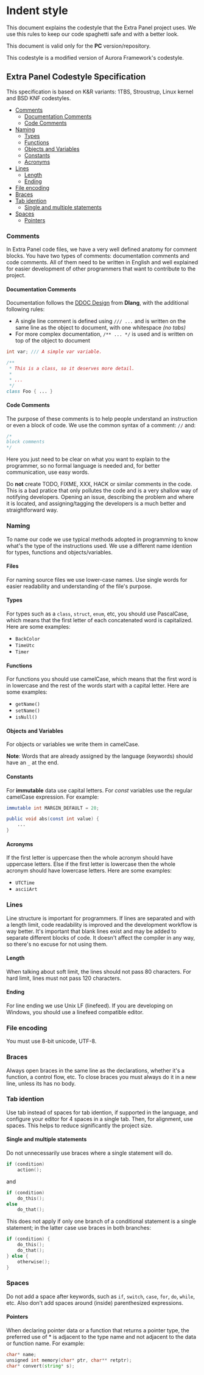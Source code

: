 # Indent style

This document explains the codestyle that the Extra Panel project uses. We use this rules to keep our code spaghetti safe and with a better look.

This document is valid only for the **PC** version/repository.

This codestyle is a modified version of Aurora Framework's codestyle.

## Extra Panel Codestyle Specification
This specification is based on K&R variants: 1TBS, Stroustrup, Linux kernel and BSD KNF codestyles.

<!-- TOC depthFrom:3 depthTo:6 withLinks:1 updateOnSave:1 orderedList:0 -->

- [Comments](#comments)
	- [Documentation Comments](#documentation-comments)
	- [Code Comments](#code-comments)
- [Naming](#naming)
	- [Types](#types)
	- [Functions](#functions)
	- [Objects and Variables](#objects-and-variables)
	- [Constants](#constants)
	- [Acronyms](#acronyms)
- [Lines](#lines)
	- [Length](#length)
	- [Ending](#ending)
- [File encoding](#file-encoding)
- [Braces](#braces)
- [Tab idention](#tab-idention)
	- [Single and multiple statements](#single-and-multiple-statements)
- [Spaces](#spaces)
	- [Pointers](#pointers)

<!-- /TOC -->

### Comments
In Extra Panel code files, we have a very well defined anatomy for comment blocks. You have two types of comments: documentation comments and code comments. All of them need to be written in English and well explained for easier development of other programmers that want to contribute to the project.

#### Documentation Comments
Documentation follows the [DDOC Design](https://dlang.org/spec/ddoc.html) from **Dlang**, with the additional following rules:

- A single line comment is defined using `/// ...` and is written on the same line as the object to document, with one whitespace *(no tabs)*
- For more complex documentation, `/** ... */` is used and is written on top of the object to document

```d
int var; /// A simple var variable.

/**
 * This is a class, so it deserves more detail.
 *
 * ...
 */
class Foo { ... }
```

#### Code Comments
The purpose of these comments is to help people understand an instruction or even a block of code. We use the common syntax of a comment: `//` and:
```d
/*
block comments
*/
```
Here you just need to be clear on what you want to explain to the programmer, so no formal language is needed and, for better communication, use easy words.

Do **not** create TODO, FIXME, XXX, HACK or similar comments in the code. This is a bad pratice that only pollutes the code and is a very shallow way of notifying developers. Opening an issue, describing the problem and where it is located, and assigning/tagging the developers is a much better and straightforward way.

### Naming
To name our code we use typical methods adopted in programming to know what's the type of the instructions used. We use a different name idention for types, functions and objects/variables.

#### Files

For naming source files we use lower-case names. Use single words for easier readability and understanding of the file's purpose.

#### Types
For types such as a `class`, `struct`, `enum`, etc, you should use PascalCase, which means that the first letter of each concatenated word is capitalized. Here are some examples:

- `BackColor`
- `TimeUtc`
- `Timer`

#### Functions
For functions you should use camelCase, which means that the first word is in lowercase and the rest of the words start with a capital letter. Here are some examples:
- `getName()`
- `setName()`
- `isNull()`

#### Objects and Variables
For objects or variables we write them in camelCase.

**Note**: Words that are already assigned by the language (keywords) should have an `_` at the end.

#### Constants
For **immutable** data use capital letters. For *const* variables use the regular camelCase expression. For example:
```d
immutable int MARGIN_DEFAULT = 20;

public void abs(const int value) {
	...
}
```

#### Acronyms
If the first letter is uppercase then the whole acronym should have uppercase letters. Else if the first letter is lowercase then the whole acronym should have lowercase letters. Here are some examples:
- `UTCTime`
- `asciiArt`

### Lines
Line structure is important for programmers. If lines are separated and with a length limit, code readability is improved and the development workflow is way better. It's important that blank lines exist and may be added to separate different blocks of code. It doesn't affect the compiler in any way, so there's no excuse for not using them.

#### Length
When talking about soft limit, the lines should not pass 80 characters. For hard limit, lines must not pass 120 characters.

#### Ending
For line ending we use Unix LF (linefeed). If you are developing on Windows, you should use a linefeed compatible editor.

### File encoding
You must use 8-bit unicode, UTF-8.

### Braces
Always open braces in the same line as the declarations, whether it's a function, a control flow, etc. To close braces you must always do it in a new line, unless its has no body.

### Tab idention
Use tab instead of spaces for tab idention, if supported in the language, and configure your editor for 4 spaces in a single tab. Then, for alignment, use spaces. This helps to reduce significantly the project size.

#### Single and multiple statements
Do not unnecessarily use braces where a single statement will do.
```d
if (condition)
	action();
```
and
```d
if (condition)
	do_this();
else
	do_that();
```

This does not apply if only one branch of a conditional statement is a single statement; in the latter case use braces in both branches:
```d
if (condition) {
	do_this();
	do_that();
} else {
	otherwise();
}
```

### Spaces
Do not add a space after keywords, such as `if`, `switch`, `case`, `for`, `do`, `while`, etc. Also don't add spaces around (inside) parenthesized expressions.

#### Pointers
When declaring pointer data or a function that returns a pointer type, the preferred use of * is adjacent to the type name and not adjacent to the data or function name. For example:
```d
char* name;
unsigned int memory(char* ptr, char** retptr);
char* convert(string* s);
```